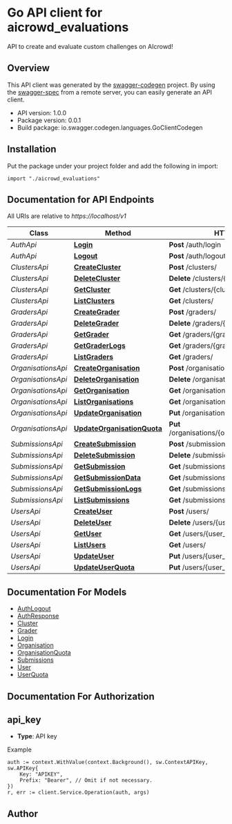 # Go API client for aicrowd_evaluations

API to create and evaluate custom challenges on AIcrowd!

## Overview
This API client was generated by the [swagger-codegen](https://github.com/swagger-api/swagger-codegen) project.  By using the [swagger-spec](https://github.com/swagger-api/swagger-spec) from a remote server, you can easily generate an API client.

- API version: 1.0.0
- Package version: 0.0.1
- Build package: io.swagger.codegen.languages.GoClientCodegen

## Installation
Put the package under your project folder and add the following in import:
```golang
import "./aicrowd_evaluations"
```

## Documentation for API Endpoints

All URIs are relative to *https://localhost/v1*

Class | Method | HTTP request | Description
------------ | ------------- | ------------- | -------------
*AuthApi* | [**Login**](docs/AuthApi.md#login) | **Post** /auth/login | 
*AuthApi* | [**Logout**](docs/AuthApi.md#logout) | **Post** /auth/logout | 
*ClustersApi* | [**CreateCluster**](docs/ClustersApi.md#createcluster) | **Post** /clusters/ | 
*ClustersApi* | [**DeleteCluster**](docs/ClustersApi.md#deletecluster) | **Delete** /clusters/{cluster_id} | 
*ClustersApi* | [**GetCluster**](docs/ClustersApi.md#getcluster) | **Get** /clusters/{cluster_id} | 
*ClustersApi* | [**ListClusters**](docs/ClustersApi.md#listclusters) | **Get** /clusters/ | 
*GradersApi* | [**CreateGrader**](docs/GradersApi.md#creategrader) | **Post** /graders/ | 
*GradersApi* | [**DeleteGrader**](docs/GradersApi.md#deletegrader) | **Delete** /graders/{grader_id} | 
*GradersApi* | [**GetGrader**](docs/GradersApi.md#getgrader) | **Get** /graders/{grader_id} | 
*GradersApi* | [**GetGraderLogs**](docs/GradersApi.md#getgraderlogs) | **Get** /graders/{grader_id}/logs | 
*GradersApi* | [**ListGraders**](docs/GradersApi.md#listgraders) | **Get** /graders/ | 
*OrganisationsApi* | [**CreateOrganisation**](docs/OrganisationsApi.md#createorganisation) | **Post** /organisations/ | 
*OrganisationsApi* | [**DeleteOrganisation**](docs/OrganisationsApi.md#deleteorganisation) | **Delete** /organisations/{organisation_id} | 
*OrganisationsApi* | [**GetOrganisation**](docs/OrganisationsApi.md#getorganisation) | **Get** /organisations/{organisation_id} | 
*OrganisationsApi* | [**ListOrganisations**](docs/OrganisationsApi.md#listorganisations) | **Get** /organisations/ | 
*OrganisationsApi* | [**UpdateOrganisation**](docs/OrganisationsApi.md#updateorganisation) | **Put** /organisations/{organisation_id} | 
*OrganisationsApi* | [**UpdateOrganisationQuota**](docs/OrganisationsApi.md#updateorganisationquota) | **Put** /organisations/{organisation_id}/addquota | 
*SubmissionsApi* | [**CreateSubmission**](docs/SubmissionsApi.md#createsubmission) | **Post** /submissions/ | 
*SubmissionsApi* | [**DeleteSubmission**](docs/SubmissionsApi.md#deletesubmission) | **Delete** /submissions/{submission_id} | 
*SubmissionsApi* | [**GetSubmission**](docs/SubmissionsApi.md#getsubmission) | **Get** /submissions/{submission_id} | 
*SubmissionsApi* | [**GetSubmissionData**](docs/SubmissionsApi.md#getsubmissiondata) | **Get** /submissions/{submission_id}/data | 
*SubmissionsApi* | [**GetSubmissionLogs**](docs/SubmissionsApi.md#getsubmissionlogs) | **Get** /submissions/{submission_id}/logs | 
*SubmissionsApi* | [**ListSubmissions**](docs/SubmissionsApi.md#listsubmissions) | **Get** /submissions/ | 
*UsersApi* | [**CreateUser**](docs/UsersApi.md#createuser) | **Post** /users/ | 
*UsersApi* | [**DeleteUser**](docs/UsersApi.md#deleteuser) | **Delete** /users/{user_id} | 
*UsersApi* | [**GetUser**](docs/UsersApi.md#getuser) | **Get** /users/{user_id} | 
*UsersApi* | [**ListUsers**](docs/UsersApi.md#listusers) | **Get** /users/ | 
*UsersApi* | [**UpdateUser**](docs/UsersApi.md#updateuser) | **Put** /users/{user_id} | 
*UsersApi* | [**UpdateUserQuota**](docs/UsersApi.md#updateuserquota) | **Put** /users/{user_id}/addquota | 


## Documentation For Models

 - [AuthLogout](docs/AuthLogout.md)
 - [AuthResponse](docs/AuthResponse.md)
 - [Cluster](docs/Cluster.md)
 - [Grader](docs/Grader.md)
 - [Login](docs/Login.md)
 - [Organisation](docs/Organisation.md)
 - [OrganisationQuota](docs/OrganisationQuota.md)
 - [Submissions](docs/Submissions.md)
 - [User](docs/User.md)
 - [UserQuota](docs/UserQuota.md)


## Documentation For Authorization

## api_key
- **Type**: API key 

Example
```golang
auth := context.WithValue(context.Background(), sw.ContextAPIKey, sw.APIKey{
	Key: "APIKEY",
	Prefix: "Bearer", // Omit if not necessary.
})
r, err := client.Service.Operation(auth, args)
```

## Author



